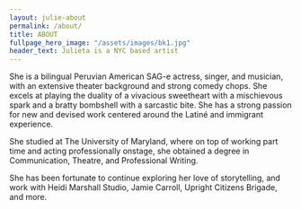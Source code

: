 ```yaml
---
layout: julie-about
permalink: /about/
title: ABOUT
fullpage_hero_image: "/assets/images/bk1.jpg"
header_text: Julieta is a NYC based artist
---
```

She is a bilingual Peruvian American SAG-e actress, singer, and musician, with an extensive theater background and strong comedy chops. She excels at playing the duality of a vivacious sweetheart with a mischievous spark and a bratty bombshell with a sarcastic bite. She has a strong passion for new and devised work centered around the Latiné and immigrant experience.

She studied at The University of Maryland, where on top of working part time and acting professionally onstage, she obtained a degree in Communication, Theatre, and Professional Writing. 

She has been fortunate to continue exploring her love of storytelling, and work with Heidi Marshall Studio, Jamie Carroll, Upright Citizens Brigade, and more.

